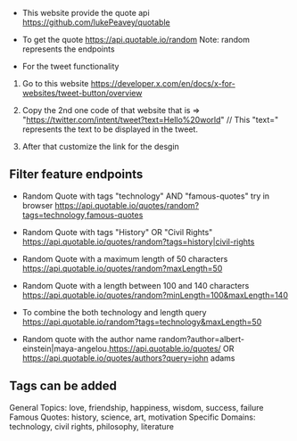 - This website provide the quote api
https://github.com/lukePeavey/quotable

- To get the quote
https://api.quotable.io/random
Note: random represents the endpoints

- For the tweet functionality
1. Go to this website 
https://developer.x.com/en/docs/x-for-websites/tweet-button/overview

2. Copy the 2nd one code of that website that is => 
"https://twitter.com/intent/tweet?text=Hello%20world"
// This "text=" represents the text to be displayed in the tweet.

3. After that customize the link for the desgin



## Filter feature endpoints
- Random Quote with tags "technology" AND "famous-quotes" try in browser
https://api.quotable.io/quotes/random?tags=technology,famous-quotes

- Random Quote with tags "History" OR "Civil Rights" 
https://api.quotable.io/quotes/random?tags=history|civil-rights

- Random Quote with a maximum length of 50 characters
https://api.quotable.io/quotes/random?maxLength=50

- Random Quote with a length between 100 and 140 characters
https://api.quotable.io/quotes/random?minLength=100&maxLength=140

- To combine the both technology and length query
https://api.quotable.io/random?tags=technology&maxLength=50

-  Random quote with the author name
random?author=albert-einstein|maya-angelou.https://api.quotable.io/quotes/
OR
https://api.quotable.io/quotes/authors?query=john adams


## Tags can be added 
General Topics: love, friendship, happiness, wisdom, success, failure
Famous Quotes: history, science, art, motivation
Specific Domains: technology, civil rights, philosophy, literature

